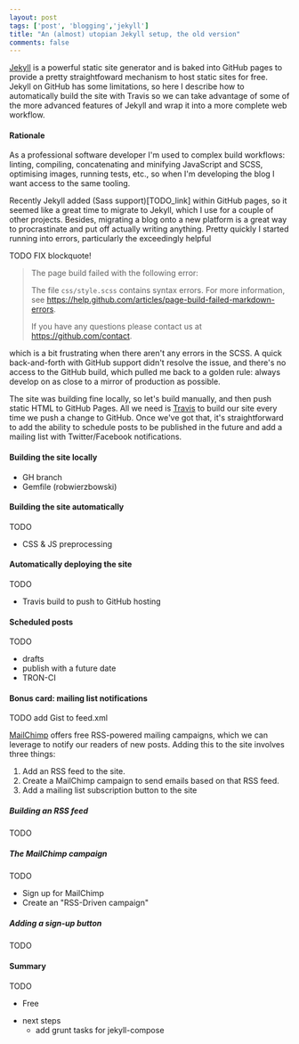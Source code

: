 ```yaml
---
layout: post
tags: ['post', 'blogging','jekyll']
title: "An (almost) utopian Jekyll setup, the old version"
comments: false
---
```

[Jekyll](http://www.jekyllrb.com) is a powerful static site generator and is baked into GitHub pages to provide a pretty straightfoward mechanism to host static sites for free. Jekyll on GitHub has some limitations, so here I describe how to automatically build the site with Travis so we can take advantage of some of the more advanced features of Jekyll and wrap it into a more complete web workflow.

<!--more-->

#### Rationale
As a professional software developer I'm used to complex build workflows: linting, compiling, concatenating and minifying JavaScript and SCSS, optimising images, running tests, etc., so when I'm developing the blog I want access to the same tooling.

Recently Jekyll added (Sass support)[TODO_link] within GitHub pages, so it seemed like a great time to migrate to Jekyll, which I use for a couple of other projects. Besides, migrating a blog onto a new platform is a great way to procrastinate and put off actually writing anything. Pretty quickly I started running into errors, particularly the exceedingly helpful

TODO FIX blockquote!

> The page build failed with the following error:
>
>The file `css/style.scss` contains syntax errors. For more information, see https://help.github.com/articles/page-build-failed-markdown-errors.
> 
> If you have any questions please contact us at https://github.com/contact.

which is a bit frustrating when there aren't any errors in the SCSS. A quick back-and-forth with GitHub support didn't resolve the issue, and there's no access to the GitHub build, which pulled me back to a golden rule: always develop on as close to a mirror of production as possible. 

The site was building fine locally, so let's build manually, and then push static HTML to GitHub Pages. All we need is [Travis](http://www.travis-ci.org) to build our site every time we push a change to GitHub. Once we've got that, it's straightforward to add the ability to schedule posts to be published in the future and add a mailing list with Twitter/Facebook notifications.

#### Building the site locally

- GH branch
- Gemfile (robwierzbowski)

#### Building the site automatically
TODO
  * CSS & JS preprocessing 

#### Automatically deploying the site
TODO
  * Travis build to push to GitHub hosting

#### Scheduled posts
TODO
  - drafts
  - publish with a future date
  - TRON-CI

#### Bonus card: mailing list notifications

TODO add Gist to feed.xml

[MailChimp](http://www.mailchimp.com) offers free RSS-powered mailing campaigns, which we can leverage to notify our readers of new posts. Adding this to the site involves three things:

1. Add an RSS feed to the site.
2. Create a MailChimp campaign to send emails based on that RSS feed.
3. Add a mailing list subscription button to the site

##### Building an RSS feed
TODO

##### The MailChimp campaign
TODO
  - Sign up for MailChimp
  - Create an "RSS-Driven campaign"

##### Adding a sign-up button
TODO

#### Summary
TODO
- Free


* next steps
  - add grunt tasks for jekyll-compose
